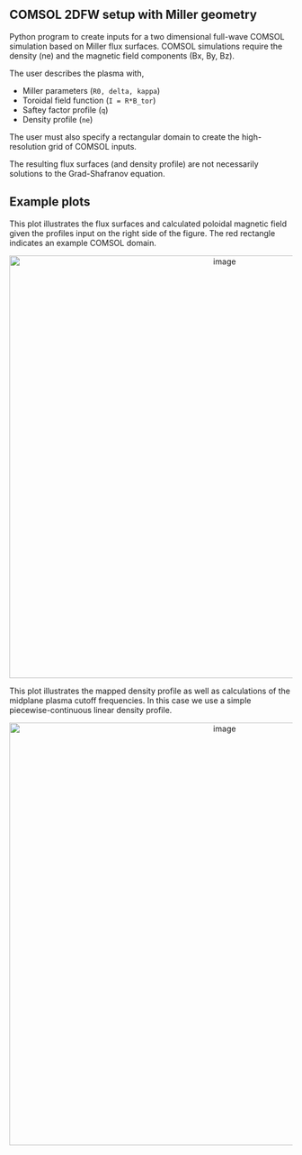 ## COMSOL 2DFW setup with Miller geometry
Python program to create inputs for a two dimensional full-wave COMSOL simulation based on Miller flux surfaces.
COMSOL simulations require the density (ne) and the magnetic field components (Bx, By, Bz). 

The user describes the plasma with, 
- Miller parameters (``R0, delta, kappa``)
- Toroidal field function (``I = R*B_tor``)
- Saftey factor profile (``q``)
- Density profile (``ne``)

The user must also specify a rectangular domain to create the high-resolution grid of COMSOL inputs. 

The resulting flux surfaces (and density profile) are not necessarily solutions to the Grad-Shafranov equation. 

## Example plots
This plot illustrates the flux surfaces and calculated poloidal magnetic field given the profiles input on the right side of the figure.
The red rectangle indicates an example COMSOL domain.
<p align="center">
  <img width="750" alt="image" src="https://github.com/user-attachments/assets/0877e774-5582-4556-91e5-955bc1f60b62">
</p>

This plot illustrates the mapped density profile as well as calculations of the midplane plasma cutoff frequencies.
In this case we use a simple piecewise-continuous linear density profile.
<p align="center">
  <img width="750" alt="image" src="https://github.com/user-attachments/assets/95bb51ea-1c75-420f-81c1-a0db7be162f4">
</p>
